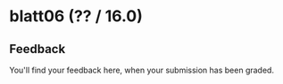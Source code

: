 # blatt06 (?? / 16.0)



## Feedback



You'll find your feedback here, when your submission has been graded.
